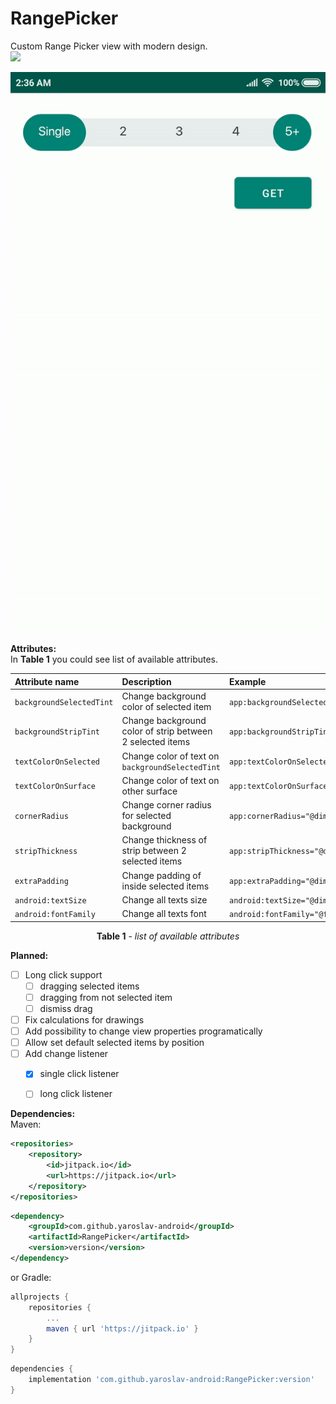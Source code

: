 # RangePicker
Custom Range Picker view with modern design.</br> [![](https://jitpack.io/v/yaroslav-android/RangePicker.svg)](https://jitpack.io/#yaroslav-android/RangePicker)
<p align="center">
	<kbd>
 		<img src="https://github.com/yaroslav-android/RangePicker/blob/master/assets/ezgif.com-video-to-gif.gif" alt="preview"/>
	</kbd>
</p>

**Attributes:**</br>
In **Table 1** you could see list of available attributes.

| Attribute name          | Description                                               | Example                                           |
| :---------------------- |:--------------------------------------------------------- | :------------------------------------------------ |
| `backgroundSelectedTint`| Change background color of selected item                  | `app:backgroundSelectedTint="@color/colorPrimary"`|
| `backgroundStripTint`   | Change background color of strip between 2 selected items | `app:backgroundStripTint="@color/colorPrimary"`   | 
| `textColorOnSelected`   | Change color of text on `backgroundSelectedTint`          |  `app:textColorOnSelected="@color/colorPrimary"`  | 
| `textColorOnSurface`    | Change color of text on other surface                     |  `app:textColorOnSurface="@color/colorPrimary"`   | 
| `cornerRadius`          | Change corner radius for selected background              |  `app:cornerRadius="@dimen/some_value"`           | 
| `stripThickness`        | Change thickness of strip between 2 selected items        |  `app:stripThickness="@dimen/some_value"`         | 
| `extraPadding`          | Change padding of inside selected items                   |  `app:extraPadding="@dimen/some_value"`           | 
| `android:textSize`      | Change all texts size                                     |  `android:textSize="@dimen/some_value"`           | 
| `android:fontFamily`    | Change all texts font                                     |  `android:fontFamily="@font/sone_font"`           | 

<p align="center"> <b>Table 1</b> - <i>list of available attributes</i></p>

**Planned:**
- [ ] Long click support 
    - [ ] dragging selected items
    - [ ] dragging from not selected item
    - [ ] dismiss drag
- [ ] Fix calculations for drawings
- [ ] Add possibility to change view properties programatically
- [ ] Allow set default selected items by position
- [ ] Add change listener
    - [x] single click listener
    - [ ] long click listener


**Dependencies:**</br>
Maven:
```xml
<repositories>
    <repository>
        <id>jitpack.io</id>
        <url>https://jitpack.io</url>
    </repository>
</repositories>
```

```xml
<dependency>
    <groupId>com.github.yaroslav-android</groupId>
    <artifactId>RangePicker</artifactId>
    <version>version</version>
</dependency>
```

or Gradle:
```groovy
allprojects {
    repositories {
        ...
        maven { url 'https://jitpack.io' }
    }
}

```
```groovy
dependencies {
    implementation 'com.github.yaroslav-android:RangePicker:version'
}
``` 
